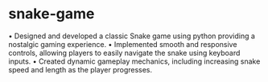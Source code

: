 # snake-game
• Designed and developed a classic Snake game using python providing a nostalgic gaming experience. • Implemented smooth and responsive controls, allowing players to easily navigate the snake using keyboard inputs. • Created dynamic gameplay mechanics, including increasing snake speed and length as the player progresses. 
